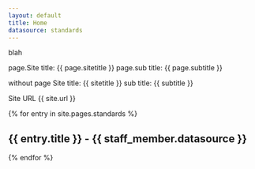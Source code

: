 ```yaml
---
layout: default
title: Home
datasource: standards
---
```


blah

page.Site title: {{ page.sitetitle }}
page.sub title: {{ page.subtitle }}

without page
Site title: {{ sitetitle }}
sub title: {{ subtitle }}

Site URL {{ site.url }}

{% for entry in site.pages.standards %}
  <h2>{{ entry.title }} - {{ staff_member.datasource }}</h2>
{% endfor %}
